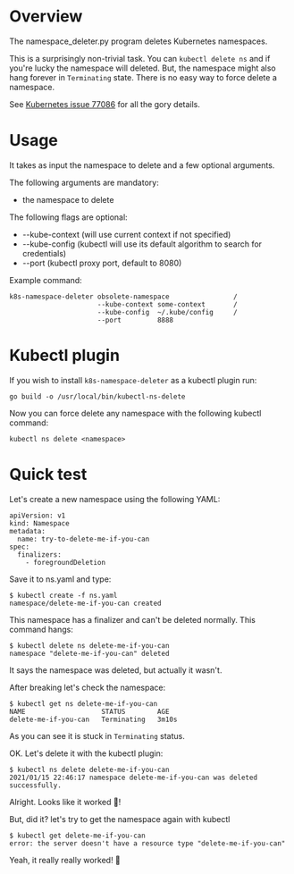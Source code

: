 # Overview

The namespace_deleter.py program deletes Kubernetes namespaces.

This is a surprisingly non-trivial task. You can `kubectl delete ns` and if you're lucky the namespace will deleted. But, the namespace might also hang forever in `Terminating` state. There is no easy way to force delete a namespace.

See [Kubernetes issue 77086](https://github.com/kubernetes/kubernetes/issues/77086) for all the gory details.

# Usage

It takes as input the namespace to delete and a few optional arguments.


The following arguments are mandatory:
* the namespace to delete

The following flags are optional:
* --kube-context (will use current context if not specified)
* --kube-config  (kubectl will use its default algorithm to search for credentials)
* --port         (kubectl proxy port, default to 8080)

Example command:

```
k8s-namespace-deleter obsolete-namespace                /
                      --kube-context some-context       /
                      --kube-config  ~/.kube/config     /
                      --port         8888
```

# Kubectl plugin

If you wish to install `k8s-namespace-deleter` as a kubectl plugin run:

```
go build -o /usr/local/bin/kubectl-ns-delete
```

Now you can force delete any namespace with the following kubectl command:

```
kubectl ns delete <namespace>
```

# Quick test

Let's create a new namespace using the following YAML:

```
apiVersion: v1
kind: Namespace
metadata:
  name: try-to-delete-me-if-you-can
spec:
  finalizers:
    - foregroundDeletion
```

Save it to ns.yaml and type:

```
$ kubectl create -f ns.yaml
namespace/delete-me-if-you-can created
```

This namespace has a finalizer and can't be deleted normally.
This command hangs:

```
$ kubectl delete ns delete-me-if-you-can
namespace "delete-me-if-you-can" deleted
```

It says the namespace was deleted, but actually it wasn't. 

After breaking let's check the namespace:

```
$ kubectl get ns delete-me-if-you-can
NAME                   STATUS        AGE
delete-me-if-you-can   Terminating   3m10s
```

As you can see it is stuck in `Terminating` status.

OK. Let's delete it with the kubectl plugin:

```
$ kubectl ns delete delete-me-if-you-can
2021/01/15 22:46:17 namespace delete-me-if-you-can was deleted successfully.
```

Alright. Looks like it worked 👏!

But, did it? let's try to get the namespace again with kubectl

```
$ kubectl get delete-me-if-you-can
error: the server doesn't have a resource type "delete-me-if-you-can"
```

Yeah, it really really worked! 🎉
